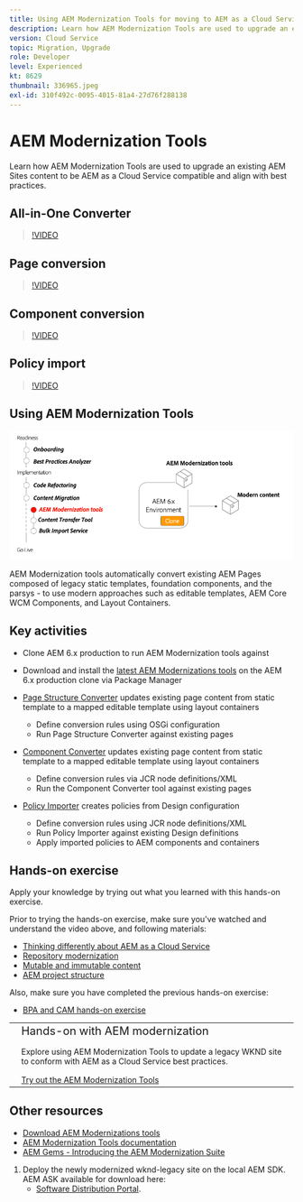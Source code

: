 ```yaml
---
title: Using AEM Modernization Tools for moving to AEM as a Cloud Service
description: Learn how AEM Modernization Tools are used to upgrade an existing AEM project and content to be AEM as a Cloud Service compatible.
version: Cloud Service
topic: Migration, Upgrade
role: Developer
level: Experienced
kt: 8629
thumbnail: 336965.jpeg
exl-id: 310f492c-0095-4015-81a4-27d76f288138
---
```


# AEM Modernization Tools

Learn how AEM Modernization Tools are used to upgrade an existing AEM Sites content to be AEM as a Cloud Service compatible and align with best practices.

## All-in-One Converter

>[!VIDEO](https://video.tv.adobe.com/v/338802/?quality=12&learn=on)

## Page conversion

>[!VIDEO](https://video.tv.adobe.com/v/338799/?quality=12&learn=on)

## Component conversion

>[!VIDEO](https://video.tv.adobe.com/v/338788/?quality=12&learn=on)

## Policy import

>[!VIDEO](https://video.tv.adobe.com/v/338797/?quality=12&learn=on)

## Using AEM Modernization Tools

![AEM Modernization Tools lifecycle](./assets/aem-modernization-tools.png)

AEM Modernization tools automatically convert existing AEM Pages composed of legacy static templates, foundation components, and the parsys - to use modern approaches such as editable templates, AEM Core WCM Components, and Layout Containers.

## Key activities

+ Clone AEM 6.x production to run AEM Modernization tools against
+ Download and install the [latest AEM Modernizations tools](https://github.com/adobe/aem-modernize-tools/releases/latest) on the AEM 6.x production clone via Package Manager

+ [Page Structure Converter](https://opensource.adobe.com/aem-modernize-tools/pages/structure/about.html) updates existing page content from static template to a mapped editable template using layout containers
  + Define conversion rules using OSGi configuration
  + Run Page Structure Converter against existing pages

+ [Component Converter](https://opensource.adobe.com/aem-modernize-tools/pages/component/about.html) updates existing page content from static template to a mapped editable template using layout containers
  + Define conversion rules via JCR node definitions/XML
  + Run the Component Converter tool against existing pages
  
+ [Policy Importer](https://opensource.adobe.com/aem-modernize-tools/pages/policy/about.html) creates policies from Design configuration
  + Define conversion rules using JCR node definitions/XML
  + Run Policy Importer against existing Design definitions
  + Apply imported policies to AEM components and containers

## Hands-on exercise

Apply your knowledge by trying out what you learned with this hands-on exercise.

Prior to trying the hands-on exercise, make sure you've watched and understand the video above, and following materials:

+ [Thinking differently about AEM as a Cloud Service](./introduction.md)
+ [Repository modernization](./repository-modernization.md)
+ [Mutable and immutable content](../../developing/basics/mutable-immutable.md)
+ [AEM project structure](https://experienceleague.adobe.com/docs/experience-manager-cloud-service/implementing/developing/aem-project-content-package-structure.html)

Also, make sure you have completed the previous hands-on exercise:

+ [BPA and CAM hands-on exercise](./bpa-and-cam.md#hands-on-exercise)

<table style="border-width:0">
    <tr>
        <td style="width:150px">
            <a  rel="noreferrer"
                target="_blank"
                href="https://github.com/adobe/aem-cloud-engineering-video-series-exercises/tree/session2-migration#bootcamp---session-2-migration-methodology"><img alt="Hands-on exercise GitHub repository" src="./assets/github.png"/>
            </a>        
        </td>
        <td style="width:100%;margin-bottom:1rem;">
            <div style="font-size:1.25rem;font-weight:400;">Hands-on with AEM modernization</div>
            <p style="margin:1rem 0">
                Explore using AEM Modernization Tools to update a legacy WKND site to conform with AEM as a Cloud Service best practices.
            </p>
            <a  rel="noreferrer"
                target="_blank"
                href="https://github.com/adobe/aem-cloud-engineering-video-series-exercises/tree/session2-migration#bootcamp---session-2-migration-methodology" class="spectrum-Button spectrum-Button--primary spectrum-Button--sizeM">
                <span class="spectrum-Button-label has-no-wrap has-text-weight-bold">Try out the AEM Modernization Tools</span>
            </a>
        </td>
    </tr>
</table>

## Other resources

+ [Download AEM Modernizations tools](https://github.com/adobe/aem-modernize-tools/releases/latest)
+ [AEM Modernization Tools documentation](https://opensource.adobe.com/aem-modernize-tools/)
+ [AEM Gems - Introducing the AEM Modernization Suite](https://helpx.adobe.com/experience-manager/kt/eseminars/gems/Introducing-the-AEM-Modernization-Suite.html)

1. Deploy the newly modernized wknd-legacy site on the local AEM SDK. AEM ASK available for download here: 
    + [Software Distribution Portal](https://experience.adobe.com/#/downloads/content/software-distribution/en/general.html). 
